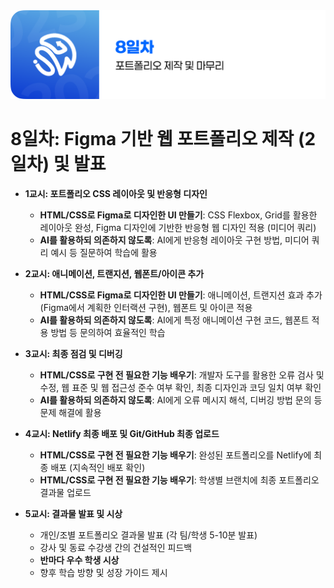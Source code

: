 <img src="./header.png" />

# 8일차: Figma 기반 웹 포트폴리오 제작 (2일차) 및 발표

- **1교시: 포트폴리오 CSS 레이아웃 및 반응형 디자인**

  - **HTML/CSS로 Figma로 디자인한 UI 만들기**: CSS Flexbox, Grid를 활용한 레이아웃 완성, Figma 디자인에 기반한 반응형 웹 디자인 적용 (미디어 쿼리)
  - **AI를 활용하되 의존하지 않도록**: AI에게 반응형 레이아웃 구현 방법, 미디어 쿼리 예시 등 질문하여 학습에 활용

- **2교시: 애니메이션, 트랜지션, 웹폰트/아이콘 추가**

  - **HTML/CSS로 Figma로 디자인한 UI 만들기**: 애니메이션, 트랜지션 효과 추가 (Figma에서 계획한 인터랙션 구현), 웹폰트 및 아이콘 적용
  - **AI를 활용하되 의존하지 않도록**: AI에게 특정 애니메이션 구현 코드, 웹폰트 적용 방법 등 문의하여 효율적인 학습

- **3교시: 최종 점검 및 디버깅**

  - **HTML/CSS로 구현 전 필요한 기능 배우기**: 개발자 도구를 활용한 오류 검사 및 수정, 웹 표준 및 웹 접근성 준수 여부 확인, 최종 디자인과 코딩 일치 여부 확인
  - **AI를 활용하되 의존하지 않도록**: AI에게 오류 메시지 해석, 디버깅 방법 문의 등 문제 해결에 활용

- **4교시: Netlify 최종 배포 및 Git/GitHub 최종 업로드**

  - **HTML/CSS로 구현 전 필요한 기능 배우기**: 완성된 포트폴리오를 Netlify에 최종 배포 (지속적인 배포 확인)
  - **HTML/CSS로 구현 전 필요한 기능 배우기**: 학생별 브랜치에 최종 포트폴리오 결과물 업로드

- **5교시: 결과물 발표 및 시상**

  - 개인/조별 포트폴리오 결과물 발표 (각 팀/학생 5-10분 발표)
  - 강사 및 동료 수강생 간의 건설적인 피드백
  - **반마다 우수 학생 시상**
  - 향후 학습 방향 및 성장 가이드 제시
